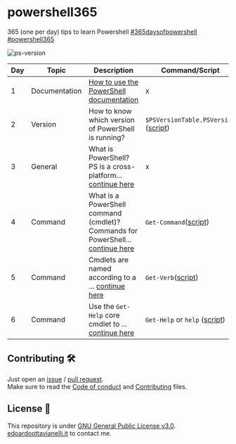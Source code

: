 # powershell365
365 (one per day) tips to learn Powershell [#365daysofpowershell](https://twitter.com/search?q=365daysofpowershell) [#powershell365](https://twitter.com/search?q=powershell365)

![ps-version](https://github.com/edoardottt/images/blob/main/powershell365/ps-version.svg)

| Day | Topic | Description | Command/Script | Tweet | References |
| ----------- | -------- | ----------- | -------- | --------- | --------- |
| 1 | Documentation | [How to use the PowerShell documentation](https://docs.microsoft.com/en-us/powershell/scripting/how-to-use-docs?view=powershell-7.1) | x | [tweet](https://twitter.com/edoardottt2/status/1430935729346056197) | [[1]](https://docs.microsoft.com/en-us/powershell/scripting/how-to-use-docs?view=powershell-7.1) |
| 2 | Version | How to know which version of PowerShell is running? | `$PSVersionTable.PSVersion` ([script](https://github.com/edoardottt/powershell365/blob/main/scripts/day002)) | [tweet](https://twitter.com/edoardottt2/status/1431254758170537985) | [[1]](https://docs.microsoft.com/en-us/powershell/scripting/how-to-use-docs?view=powershell-7.1) |
| 3 | General | What is PowerShell? PS is a cross-platform... [continue here](https://github.com/edoardottt/powershell365/blob/main/descriptions/day003.md) | x | [tweet](https://twitter.com/edoardottt2/status/1431613332683960324) | [[1]](https://docs.microsoft.com/en-us/powershell/scripting/overview?view=powershell-7.1) |
| 4 | Command | What is a PowerShell command (cmdlet)? Commands for PowerShell... [continue here](https://github.com/edoardottt/powershell365/blob/main/descriptions/day004.md) | `Get-Command`([script](https://github.com/edoardottt/powershell365/tree/main/scripts/day004)) | [tweet](https://twitter.com/edoardottt2/status/1431914629500899330) | [[1]](https://docs.microsoft.com/en-us/powershell/module/microsoft.powershell.core/get-command?view=powershell-7.1) |
| 5 | Command | Cmdlets are named according to a ... [continue here](https://github.com/edoardottt/powershell365/blob/main/descriptions/day005.md) | `Get-Verb`([script](https://github.com/edoardottt/powershell365/tree/main/scripts/day005)) | [tweet](https://twitter.com/edoardottt2/status/1432331172613394434) | [[1]](https://docs.microsoft.com/en-us/powershell/module/microsoft.powershell.utility/get-verb?view=powershell-7.1)
| 6 | Command | Use the `Get-Help` core cmdlet to ... [continue here](https://github.com/edoardottt/powershell365/blob/main/descriptions/day006.md) | `Get-Help` or `help` ([script](https://github.com/edoardottt/powershell365/tree/main/scripts/day006)) | link-tweet | [[1]](https://docs.microsoft.com/en-us/powershell/module/microsoft.powershell.core/get-help?view=powershell-7.1)

Contributing 🛠
-------

Just open an [issue](https://github.com/edoardottt/powershell365/issues) / [pull request](https://github.com/edoardottt/powershell365/pulls).  
Make sure to read the [Code of conduct](https://github.com/edoardottt/powershell365/blob/main/CODE_OF_CONDUCT.md) and [Contributing](https://github.com/edoardottt/powershell365/blob/main/CONTRIBUTING.md) files.

License 📝
-------

This repository is under [GNU General Public License v3.0](https://github.com/edoardottt/powershell365/blob/main/LICENSE).  
[edoardoottavianelli.it](https://www.edoardoottavianelli.it) to contact me.
